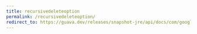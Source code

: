 ```yaml
---
title: recursivedeleteoption
permalink: /recursivedeleteoption/
redirect_to: https://guava.dev/releases/snapshot-jre/api/docs/com/google/common/io/RecursiveDeleteOption.html
---
```

